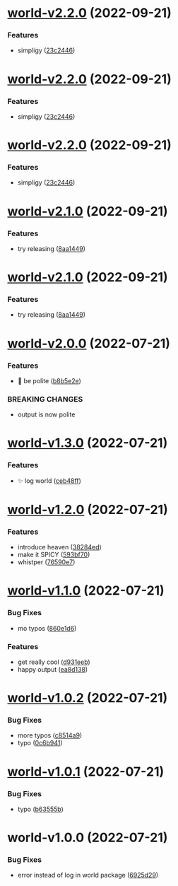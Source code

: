# [world-v2.2.0](https://github.com/justinawrey/release-poc/compare/world-v2.1.0...world-v2.2.0) (2022-09-21)


### Features

* simpligy ([23c2446](https://github.com/justinawrey/release-poc/commit/23c2446cf33f1e612050066ebd3f31e2f7bf3bad))

# [world-v2.2.0](https://github.com/justinawrey/release-poc/compare/world-v2.1.0...world-v2.2.0) (2022-09-21)


### Features

* simpligy ([23c2446](https://github.com/justinawrey/release-poc/commit/23c2446cf33f1e612050066ebd3f31e2f7bf3bad))

# [world-v2.2.0](https://github.com/justinawrey/release-poc/compare/world-v2.1.0...world-v2.2.0) (2022-09-21)


### Features

* simpligy ([23c2446](https://github.com/justinawrey/release-poc/commit/23c2446cf33f1e612050066ebd3f31e2f7bf3bad))

# [world-v2.1.0](https://github.com/justinawrey/release-poc/compare/world-v2.0.0...world-v2.1.0) (2022-09-21)


### Features

* try releasing ([8aa1449](https://github.com/justinawrey/release-poc/commit/8aa14494fe9e50b641ee24b3889e62e8957ee739))

# [world-v2.1.0](https://github.com/justinawrey/release-poc/compare/world-v2.0.0...world-v2.1.0) (2022-09-21)


### Features

* try releasing ([8aa1449](https://github.com/justinawrey/release-poc/commit/8aa14494fe9e50b641ee24b3889e62e8957ee739))

# [world-v2.0.0](https://github.com/justinawrey/release-poc/compare/world-v1.3.0...world-v2.0.0) (2022-07-21)

### Features

- :art: be polite ([b8b5e2e](https://github.com/justinawrey/release-poc/commit/b8b5e2e9a6a092cab258418145206ecb07bbb241))

### BREAKING CHANGES

- output is now polite

# [world-v1.3.0](https://github.com/justinawrey/release-poc/compare/world-v1.2.0...world-v1.3.0) (2022-07-21)

### Features

- :sparkles: log world ([ceb48ff](https://github.com/justinawrey/release-poc/commit/ceb48ff76d92c4f7cbd09224f2093b654d69f95e))

# [world-v1.2.0](https://github.com/justinawrey/release-poc/compare/world-v1.1.0...world-v1.2.0) (2022-07-21)

### Features

- introduce heaven ([38284ed](https://github.com/justinawrey/release-poc/commit/38284ed5fa3e35de506605e7757abb6e66e06721))
- make it SPICY ([593bf70](https://github.com/justinawrey/release-poc/commit/593bf70c4b95ec3ba9494b4087904d5ea4f37efd))
- whistper ([76590e7](https://github.com/justinawrey/release-poc/commit/76590e7dfac9a0108e730e50fcc3f7bb5805a047))

# [world-v1.1.0](https://github.com/justinawrey/release-poc/compare/world-v1.0.2...world-v1.1.0) (2022-07-21)

### Bug Fixes

- mo typos ([860e1d6](https://github.com/justinawrey/release-poc/commit/860e1d6bfe210c2b788bb0add42a06fb5286da1f))

### Features

- get really cool ([d931eeb](https://github.com/justinawrey/release-poc/commit/d931eeb40bf7ad31b6902035b7ba250da2e663e3))
- happy output ([ea8d138](https://github.com/justinawrey/release-poc/commit/ea8d1388feae9a683c7b9c8ac166afb783814d37))

# [world-v1.0.2](https://github.com/justinawrey/release-poc/compare/world-v1.0.1...world-v1.0.2) (2022-07-21)

### Bug Fixes

- more typos ([c8514a9](https://github.com/justinawrey/release-poc/commit/c8514a987718b97c043fa88bab898223c6440729))
- typo ([0c6b941](https://github.com/justinawrey/release-poc/commit/0c6b941c6997e7b27744bc47400168aa35e2c3cd))

# [world-v1.0.1](https://github.com/justinawrey/release-poc/compare/world-v1.0.0...world-v1.0.1) (2022-07-21)

### Bug Fixes

- typo ([b63555b](https://github.com/justinawrey/release-poc/commit/b63555beb11dffec7a4d24c196db2e94c39a54c3))

# world-v1.0.0 (2022-07-21)

### Bug Fixes

- error instead of log in world package ([6925d29](https://github.com/justinawrey/release-poc/commit/6925d29b8be8944ee65a774733b0a15d12db06f5))
